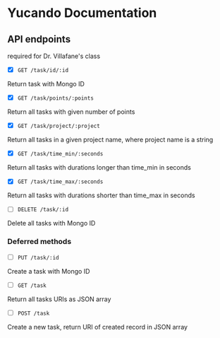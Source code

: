 # Yucando Documentation

## API endpoints 
required for Dr. Villafane's class

- [x] `GET /task/id/:id`

Return task with Mongo ID

- [x] `GET /task/points/:points`

Return all tasks with given number of points

- [x] `GET /task/project/:project`

Return all tasks in a given project name, where project name is a string

- [x] `GET /task/time_min/:seconds`

Return all tasks with durations longer than time_min in seconds

- [x] `GET /task/time_max/:seconds`

Return all tasks with durations shorter than time_max in seconds
 
- [ ] `DELETE /task/:id`

Delete all tasks with Mongo ID

### Deferred methods

- [ ] `PUT /task/:id`

Create a task with Mongo ID

- [ ] `GET /task`

Return all tasks URIs as JSON array

- [ ] `POST /task`

Create a new task, return URI of created record in JSON array

